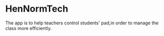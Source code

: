 # HenNormTech
The app is to help teachers control students' pad,in order to manage the class more efficiently.
